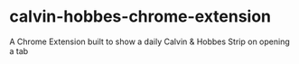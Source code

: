 # calvin-hobbes-chrome-extension
A Chrome Extension built to show a daily Calvin &amp; Hobbes Strip on opening a tab
